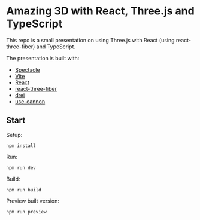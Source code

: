 # Amazing 3D with React, Three.js and TypeScript

This repo is a small presentation on using Three.js with React (using react-three-fiber) and TypeScript.

The presentation is built with:
- [Spectacle](https://formidable.com/open-source/spectacle/)
- [Vite](https://vitejs.dev/)
- [React](https://reactjs.org/)
- [react-three-fiber](https://github.com/pmndrs/react-three-fiber)
- [drei](https://github.com/pmndrs/drei)
- [use-cannon](https://github.com/pmndrs/use-cannon)

## Start

Setup:

```
npm install
```

Run:

```
npm run dev
```

Build:

```
npm run build
```

Preview built version:

```
npm run preview
```